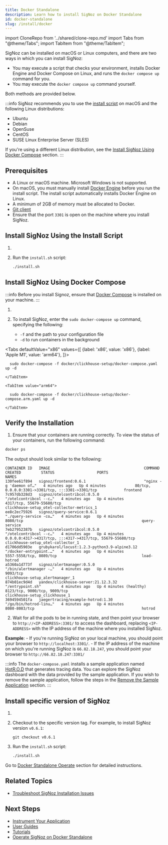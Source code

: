 ```yaml
---
title: Docker Standalone
description: Learn how to install SigNoz on Docker Standalone
id: docker-standalone
slug: /install/docker
---
```


import CloneRepo from '../shared/clone-repo.md'
import Tabs from "@theme/Tabs";
import TabItem from "@theme/TabItem";

SigNoz can be installed on macOS or Linux computers, and there are two ways in which you can install SigNoz:

 - You may execute a script that checks your environment, installs Docker Engine and Docker Compose on Linux, and runs the `docker compose up` command for you. 
 - You may execute the `docker compose up` command yourself.

Both methods are provided below.

:::info
SigNoz recommends you to use the [install script](#install-signoz-using-the-install-script) on macOS and the following Linux distributions:
  - Ubuntu
  - Debian
  - OpenSuse
  - CentOS
  - SUSE Linux Enterprise Server (SLES)

If you're using a different Linux distribution, see the [Install SigNoz Using Docker Compose](#install-signoz-using-docker-compose) section.
:::

## Prerequisites

- A Linux or macOS machine. Microsoft Windows is not supported.
- On macOS, you must manually install [Docker Engine](https://docs.docker.com/engine/install/) before you run the install script. The install script automatically installs Docker Engine on Linux.
- A minimum of 2GB of memory must be allocated to Docker. <!-- Existing documentation is somehow unclear. Are there different memory requirements based on the operating system? -->
- [Git client](https://desktop.github.com/)
- Ensure that the port `3301` is open on the machine where you install SigNoz.


## Install SigNoz Using the Install Script

1. <CloneRepo />

2. Run the `install.sh` script:
   ```bash
   ./install.sh
   ```

## Install SigNoz Using Docker Compose

:::info
Before you install Signoz, ensure that [Docker Compose](https://docs.docker.com/compose/install/) is installed on your machine.
:::

1. <CloneRepo />

2. To install SigNoz, enter the `sudo docker-compose up` command, specifying the following:
    - `-f` and the path to your configuration file
    - `-d` to run containers in the background

  <Tabs
    defaultValue="x86"
    values={[
      {label: 'x86', value: 'x86'},
      {label: 'Apple M1', value: 'arm64'},
    ]}>
    <TabItem value="x86">

      sudo docker-compose -f docker/clickhouse-setup/docker-compose.yaml up -d
    
    </TabItem>

    <TabItem value="arm64">

      sudo docker-compose -f docker/clickhouse-setup/docker-compose.arm.yaml up -d

    </TabItem>
  </Tabs>

## Verify the Installation

1. Ensure that your containers are running correctly. To view the status of your containers, run the following command:

```bash
docker ps
```
  The output should look similar to the following:

```output
CONTAINER ID   IMAGE                                          COMMAND                  CREATED         STATUS                   PORTS                                                        NAMES
130fee61f894   signoz/frontend:0.6.1                          "nginx -g 'daemon of…"   4 minutes ago   Up 4 minutes             80/tcp, 0.0.0.0:3301->3301/tcp, :::3301->3301/tcp            frontend
7c957db328d3   signoz/otelcontribcol:0.5.0                    "/otelcontribcol --c…"   4 minutes ago   Up 4 minutes             4317/tcp, 55679-55680/tcp                                    clickhouse-setup_otel-collector-metrics_1
ee8c2ec75926   signoz/query-service:0.6.1                     "./query-service -co…"   4 minutes ago   Up 4 minutes             8080/tcp                                                     query-service
7eb27952387b   signoz/otelcontribcol:0.5.0                    "/otelcontribcol --c…"   4 minutes ago   Up 4 minutes             0.0.0.0:4317->4317/tcp, :::4317->4317/tcp, 55679-55680/tcp   clickhouse-setup_otel-collector_1
d1706dd5903e   grubykarol/locust:1.2.3-python3.9-alpine3.12   "/docker-entrypoint.…"   4 minutes ago   Up 4 minutes             5557-5558/tcp, 8089/tcp                                      load-hotrod
a5360a1d773f   signoz/alertmanager:0.5.0                      "/bin/alertmanager -…"   4 minutes ago   Up 4 minutes             9093/tcp                                                     clickhouse-setup_alertmanager_1
874b01ec9d4d   yandex/clickhouse-server:21.12.3.32            "/entrypoint.sh"         4 minutes ago   Up 4 minutes (healthy)   8123/tcp, 9000/tcp, 9009/tcp                                 clickhouse-setup_clickhouse_1
3694594501fa   jaegertracing/example-hotrod:1.30              "/go/bin/hotrod-linu…"   4 minutes ago   Up 4 minutes             8080-8083/tcp                                                hotrod
```

2. Wait for all the pods to be in running state, and then point your browser to `http://<IP-ADDRESS>:3301/` to access the dashboard, replacing `<IP-ADDRESS>` with the IP address of the machine where you installed SigNoz.

  **Example**:
    - If you're running SigNoz on your local machine, you should point your browser to `http://localhost:3301/`.
    - If the IP address of the machine on which you're running SigNoz is `66.82.18.247`, you should point your browser to `http://66.82.18.247:3301/`

<!--

You should see a page similar to the one in the image below:

-->


<!--
How is this helpful? I suggest we create something similar to the Kubernetes section. Do we have a blog post to which I could link out?
-->
:::info
The `docker-compose.yaml` installs a sample application named [HotR.O.D](https://github.com/jaegertracing/jaeger/tree/master/examples/hotrod) that generates tracing data. You can explore the SigNoz dashboard with the data provided by the sample application. If you wish to remove the sample application, follow the steps in the [Remove the Sample Application](/docs/operate/docker-standalone/#remove-the-sample-application) section.
:::

## Install specific version of SigNoz

1. <CloneRepo />

2. Checkout to the specific version tag. For example, to install SigNoz version `v0.6.1`:
	```
	git checkout v0.6.1
	```

3. Run the `install.sh` script:

	```bash
	./install.sh
	```

Go to [Docker Standalone Operate](/docs/operate/docker-standalone) section for detailed instructions.

## Related Topics

- [Troubleshoot SigNoz Installation Issues](/docs/install/troubleshooting)

## Next Steps

- [Instrument Your Application](/docs/instrumentation/overview)
- [User Guides](/docs/userguide/overview/)
- [Tutorials](/docs/tutorials/)
- [Operate SigNoz on Docker Standalone](/docs/operate/docker-standalone)
